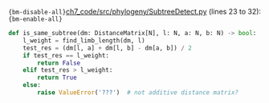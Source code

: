 `{bm-disable-all}`[ch7_code/src/phylogeny/SubtreeDetect.py](ch7_code/src/phylogeny/SubtreeDetect.py) (lines 23 to 32):`{bm-enable-all}`

```python
def is_same_subtree(dm: DistanceMatrix[N], l: N, a: N, b: N) -> bool:
    l_weight = find_limb_length(dm, l)
    test_res = (dm[l, a] + dm[l, b] - dm[a, b]) / 2
    if test_res == l_weight:
        return False
    elif test_res > l_weight:
        return True
    else:
        raise ValueError('???')  # not additive distance matrix?
```